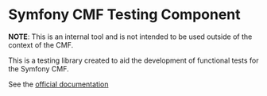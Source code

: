 # Symfony CMF Testing Component

**NOTE**: This is an internal tool and is not intended to be used outside of
the context of the CMF.

This is a testing library created to aid the development of functional tests
for the Symfony CMF.

See the [official documentation](http://symfony.com/doc/master/cmf/components/testing.html)
